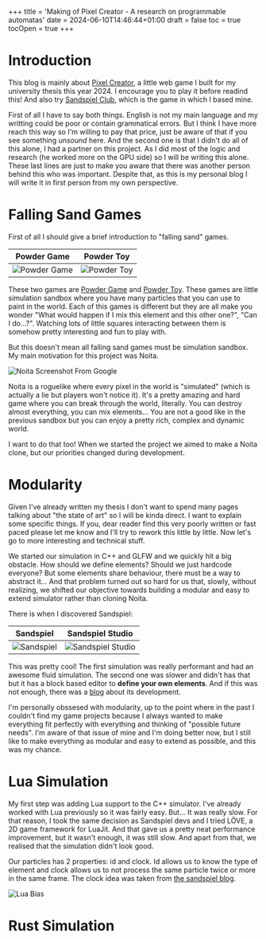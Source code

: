 +++
title = 'Making of Pixel Creator - A research on programmable automatas'
date = 2024-06-10T14:46:44+01:00
draft = false
toc = true
tocOpen = true
+++

<!-- Note: If you're reading this repo, don't take the post below seriously, I will actually do it better and with calm but give me time -->

# Introduction

This blog is mainly about [Pixel Creator](https://nrosa01.github.io/pixel-creator/), a little web game I built for my university thesis this year 2024. I encourage you to play it before readind this! And also try [Sandspiel Club](https://studio.sandspiel.club/), which is the game in which I based mine.

First of all I have to say both things. English is not my main language and my writting could be poor or contain grammatical errors. But I think I have more reach this way so I'm willing to pay that price, just be aware of that if you see something _unsound_ here. And the second one is that I didn't do all of this alone, I had a partner on this project. As I did most of the logic and research (he worked more on the GPU side) so I will be writing this alone. These last lines are just to make you aware that there was another person behind this who was important. Despite that, as this is my personal blog I will write it in first person from my own perspective.

# Falling Sand Games

First of all I should give a brief introduction to "falling sand" games. 

 | Powder Game                               | Powder Toy                          |
 | ----------------------------------------- | ----------------------------------- |
 | ![Powder Game](../2/images/powdertoy.png) | ![Powder Toy](../2/images/dust.png) |

These two games are [Powder Game](https://dan-ball.jp/en/javagame/dust/) and [Powder Toy](https://powdertoy.co.uk/). These games are little simulation sandbox where you have many particles that you can use to paint in the world. Each of this games is different but they are all make you wonder "What would happen if I mix this element and this other one?", "Can I do...?". Watching lots of little squares interacting between them is somehow pretty interesting and fun to play with.

But this doesn't mean all falling sand games must be simulation sandbox. My main motivation for this project was Noita.

![Noita Screenshot From Google](../2/images/Noita.png)

Noita is a roguelike where every pixel in the world is "simulated" (which is actually a lie but players won't notice it). It's a pretty amazing and hard game where you can break through the world, literally. You can destroy almost everything, you can mix elements... You are not a good like in the previous sandbox but you can enjoy a pretty rich, complex and dynamic world.

I want to do that too! When we started the project we aimed to make a Noita clone, but our priorities changed during development.

# Modularity

Given I've already written my thesis I don't want to spend many pages talking about "the state of art" so I will be kinda direct. I want to explain some specific things. If you, dear reader find this very poorly written or fast paced please let me know and I'll try to rework this little by little. Now let's go to more interesting and technical stuff.

We started our simulation in C++ and GLFW and we quickly hit a big obstacle. How should we define elements? Should we just hardcode everyone? But some elements share behaviour, there must be a way to abstract it... And that problem turned out so hard for us that, slowly, without realizing, we shifted our objective towards building a modular and easy to extend simulator rather than cloning Noita.

There is when I discovered Sandspiel:

 | Sandspiel                               | Sandspiel Studio                                   |
 | --------------------------------------- | -------------------------------------------------- |
 | ![Sandspiel](../2/images/sandspiel.png) | ![Sandspiel Studio](../2/images/sandspielclub.png) |

This was pretty cool! The first simulation was really performant and had an awesome fluid simulation. The second one was slower and didn't has that but it has a block based editor to **define your own elements**. And if this was not enough, there was a [blog](https://maxbittker.com/making-sandspiel) about its development.

I'm personally obssesed with modularity, up to the point where in the past I couldn't find my game projects because I always wanted to make everything fit perfectly with everything and thinking of "possible future needs". I'm aware of that issue of mine and I'm doing better now, but I still like to make everything as modular and easy to extend as possible, and this was my chance.

# Lua Simulation

My first step was adding Lua support to the C++ simulator. I've already worked with Lua previously so it was fairly easy. But... It was really slow. For that reason, I took the same decision as Sandspiel devs and I tried LÖVE, a 2D game framework for LuaJit. And that gave us a pretty neat performance improvement, but it wasn't enough, it was still slow. And apart from that, we realised that the simulation didn't look good.

Our particles has 2 properties: id and clock. Id allows us to know the type of element and clock allows us to not process the same particle twice or more in the same frame. The clock idea was taken from [the sandspiel blog](https://maxbittker.com/making-sandspiel).

![Lua Bias](../2/images/luabias.png)

# Rust Simulation